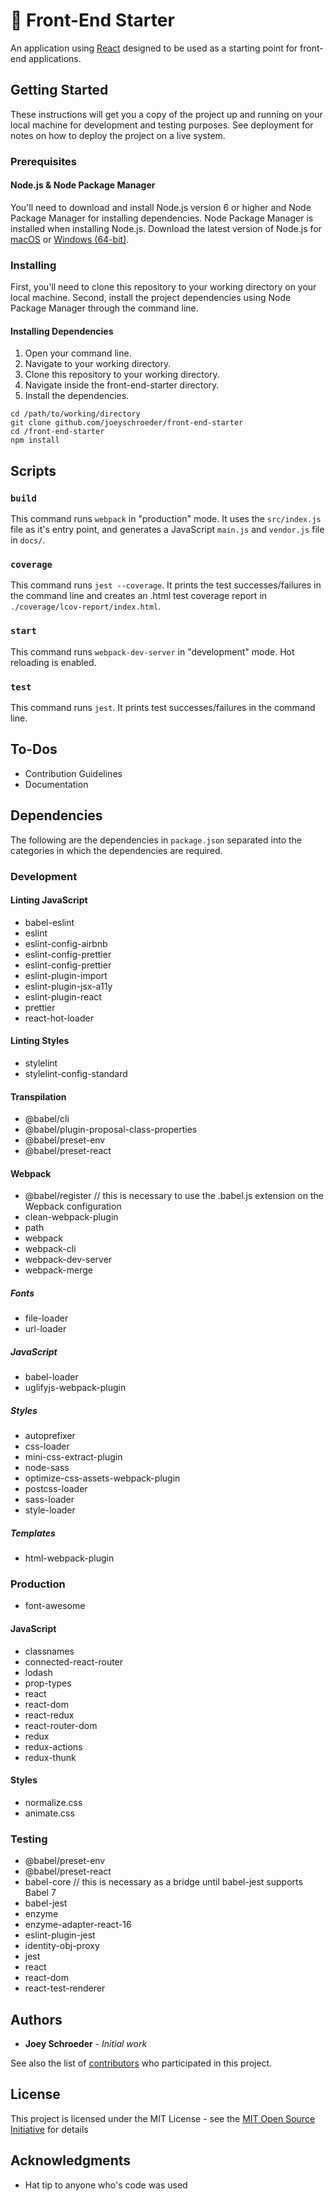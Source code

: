 # 🌈 Front-End Starter
An application using [React](https://reactjs.org/) designed to be used as a starting point for front-end applications.

## Getting Started

These instructions will get you a copy of the project up and running on your local machine for development and testing purposes. See deployment for notes on how to deploy the project on a live system.

### Prerequisites

#### Node.js & Node Package Manager
You'll need to download and install Node.js version 6 or higher and Node Package Manager for installing dependencies.  Node Package Manager is installed when installing Node.js.  Download the latest version of Node.js for [macOS](https://nodejs.org/dist/v6.11.0/node-v6.11.0.pkg) or [Windows (64-bit)](https://nodejs.org/dist/v6.11.0/node-v6.11.0-x86.msi).

### Installing

First, you'll need to clone this repository to your working directory on your local machine.  Second, install the project dependencies using Node Package Manager through the command line.

#### Installing Dependencies

1. Open your command line.
2. Navigate to your working directory.
3. Clone this repository to your working directory.
4. Navigate inside the front-end-starter directory.
5. Install the dependencies.

```
cd /path/to/working/directory
git clone github.com/joeyschroeder/front-end-starter
cd /front-end-starter
npm install
```

## Scripts
### `build`
This command runs `webpack` in "production" mode.  It uses the `src/index.js` file as it's entry point, and generates a JavaScript `main.js` and `vendor.js` file in `docs/`.

### `coverage`
This command runs `jest --coverage`.  It prints the test successes/failures in the command line and creates an .html test coverage report in `./coverage/lcov-report/index.html`.

### `start`
This command runs `webpack-dev-server` in "development" mode. Hot reloading is enabled.

### `test`
This command runs `jest`. It prints test successes/failures in the command line.

## To-Dos
* Contribution Guidelines
* Documentation

## Dependencies
The following are the dependencies in `package.json` separated into the categories in which the dependencies are required.

### Development

#### Linting JavaScript
* babel-eslint
* eslint
* eslint-config-airbnb
* eslint-config-prettier
* eslint-config-prettier
* eslint-plugin-import
* eslint-plugin-jsx-a11y
* eslint-plugin-react
* prettier
* react-hot-loader

#### Linting Styles
* stylelint
* stylelint-config-standard

#### Transpilation
* @babel/cli
* @babel/plugin-proposal-class-properties
* @babel/preset-env
* @babel/preset-react

#### Webpack
* @babel/register // this is necessary to use the .babel.js extension on the Wepback configuration
* clean-webpack-plugin
* path
* webpack
* webpack-cli
* webpack-dev-server
* webpack-merge

##### Fonts
* file-loader
* url-loader

##### JavaScript
* babel-loader
* uglifyjs-webpack-plugin

##### Styles
* autoprefixer
* css-loader
* mini-css-extract-plugin
* node-sass
* optimize-css-assets-webpack-plugin
* postcss-loader
* sass-loader
* style-loader

##### Templates
* html-webpack-plugin

### Production
* font-awesome

#### JavaScript
* classnames
* connected-react-router
* lodash
* prop-types
* react
* react-dom
* react-redux
* react-router-dom
* redux
* redux-actions
* redux-thunk

#### Styles
* normalize.css
* animate.css

### Testing
* @babel/preset-env
* @babel/preset-react
* babel-core // this is necessary as a bridge until babel-jest supports Babel 7
* babel-jest
* enzyme
* enzyme-adapter-react-16
* eslint-plugin-jest
* identity-obj-proxy
* jest
* react
* react-dom
* react-test-renderer

## Authors

* **Joey Schroeder** - *Initial work*

See also the list of [contributors](https://github.com/joeyschroeder/front-end-starter/contributors) who participated in this project.

## License

This project is licensed under the MIT License - see the [MIT Open Source Initiative](https://opensource.org/licenses/MIT) for details

## Acknowledgments

* Hat tip to anyone who's code was used
